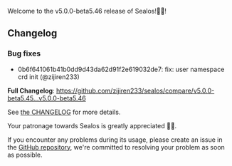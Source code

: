 Welcome to the v5.0.0-beta5.46 release of Sealos!🎉🎉!



## Changelog
### Bug fixes
* 0b6f641061b41b0dd9d43da62d91f2e619032de7: fix: user namespace crd init (@zijiren233)

**Full Changelog**: https://github.com/zijiren233/sealos/compare/v5.0.0-beta5.45...v5.0.0-beta5.46

See [the CHANGELOG](https://github.com/zijiren233/sealos/blob/main/CHANGELOG/CHANGELOG.md) for more details.

Your patronage towards Sealos is greatly appreciated 🎉🎉.

If you encounter any problems during its usage, please create an issue in the [GitHub repository](https://github.com/zijiren233/sealos), we're committed to resolving your problem as soon as possible.
